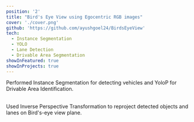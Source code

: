 ```yaml
---
position: '2'
title: "Bird's Eye View using Egocentric RGB images"
cover: './cover.png'
github: 'https://github.com/ayushgoel24/BirdsEyeView'
tech:
  - Instance Segmentation
  - YOLO
  - Lane Detection
  - Drivable Area Segmentation
showInFeatured: true
showInProjects: true
---
```


Performed Instance Segmentation for detecting vehicles and YoloP for Drivable Area Identification. <br><br>

Used Inverse Perspective Transformation to reproject detected objects and lanes on Bird's-eye view plane.
